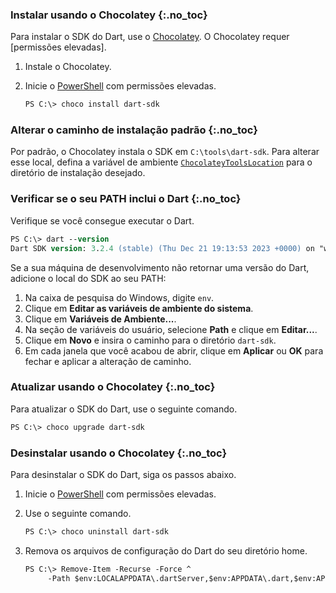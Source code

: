 <!-- ia-translate: true -->

### Instalar usando o Chocolatey {:.no_toc}

Para instalar o SDK do Dart, use o [Chocolatey][Chocolatey].
O Chocolatey requer [permissões elevadas].

1. Instale o Chocolatey.

2. Inicie o [PowerShell][PowerShell] com permissões elevadas.

   ```ps
   PS C:\> choco install dart-sdk
   ```

### Alterar o caminho de instalação padrão {:.no_toc}

Por padrão, o Chocolatey instala o SDK em `C:\tools\dart-sdk`.
Para alterar esse local, defina a variável de ambiente
[`ChocolateyToolsLocation`][`ChocolateyToolsLocation`] para o
diretório de instalação desejado.

### Verificar se o seu PATH inclui o Dart {:.no_toc}

Verifique se você consegue executar o Dart.

```ps
PS C:\> dart --version
Dart SDK version: 3.2.4 (stable) (Thu Dec 21 19:13:53 2023 +0000) on "win_x64"
```

Se a sua máquina de desenvolvimento não retornar uma versão do Dart,
adicione o local do SDK ao seu PATH:

1. Na caixa de pesquisa do Windows, digite `env`.
2. Clique em **Editar as variáveis de ambiente do sistema**.
3. Clique em **Variáveis de Ambiente...**.
4. Na seção de variáveis do usuário, selecione **Path** e clique em **Editar...**.
5. Clique em **Novo** e insira o caminho para o diretório `dart-sdk`.
6. Em cada janela que você acabou de abrir,
   clique em **Aplicar** ou **OK** para fechar e aplicar a alteração de caminho.

### Atualizar usando o Chocolatey {:.no_toc}

Para atualizar o SDK do Dart, use o seguinte comando.

```ps
PS C:\> choco upgrade dart-sdk
```

### Desinstalar usando o Chocolatey {:.no_toc}

Para desinstalar o SDK do Dart, siga os passos abaixo.

1. Inicie o [PowerShell][PowerShell] com permissões elevadas.

2. Use o seguinte comando.

   ```ps
   PS C:\> choco uninstall dart-sdk
   ```

3. Remova os arquivos de configuração do Dart do seu diretório home.

   ```ps
   PS C:\> Remove-Item -Recurse -Force ^
        -Path $env:LOCALAPPDATA\.dartServer,$env:APPDATA\.dart,$env:APPDATA\.dart-tool
   ```

[elevated permissions]: https://www.thewindowsclub.com/elevated-privileges-windows
[PowerShell]: https://www.thewindowsclub.com/how-to-open-an-elevated-powershell-prompt-in-windows-10
[Chocolatey]: https://chocolatey.org
[`ChocolateyToolsLocation`]: https://stackoverflow.com/questions/19752533/how-do-i-set-chocolatey-to-install-applications-onto-another-drive/68314437#68314437
